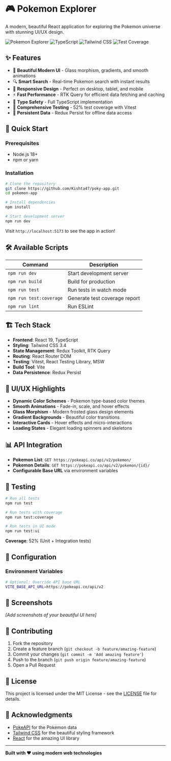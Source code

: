 # 🎮 Pokemon Explorer

A modern, beautiful React application for exploring the Pokemon universe with stunning UI/UX design.

![Pokemon Explorer](https://img.shields.io/badge/React-19-blue?style=for-the-badge&logo=react)
![TypeScript](https://img.shields.io/badge/TypeScript-5.8-blue?style=for-the-badge&logo=typescript)
![Tailwind CSS](https://img.shields.io/badge/Tailwind-3.4-38B2AC?style=for-the-badge&logo=tailwind-css)
![Test Coverage](https://img.shields.io/badge/Test%20Coverage-52%25-green?style=for-the-badge)

## ✨ Features

- 🎨 **Beautiful Modern UI** - Glass morphism, gradients, and smooth animations
- 🔍 **Smart Search** - Real-time Pokemon search with instant results
- 📱 **Responsive Design** - Perfect on desktop, tablet, and mobile
- ⚡ **Fast Performance** - RTK Query for efficient data fetching and caching
- 🎯 **Type Safety** - Full TypeScript implementation
- 🧪 **Comprehensive Testing** - 52% test coverage with Vitest
- 💾 **Persistent Data** - Redux Persist for offline data access

## 🚀 Quick Start

### Prerequisites

- Node.js 18+
- npm or yarn

### Installation

```bash
# Clone the repository
git clone https://github.com/Kishta47/poky-app.git
cd pokemon-app

# Install dependencies
npm install

# Start development server
npm run dev
```

Visit `http://localhost:5173` to see the app in action!

## 🛠️ Available Scripts

| Command                 | Description                   |
| ----------------------- | ----------------------------- |
| `npm run dev`           | Start development server      |
| `npm run build`         | Build for production          |
| `npm run test`          | Run tests in watch mode       |
| `npm run test:coverage` | Generate test coverage report |
| `npm run lint`          | Run ESLint                    |

## 🏗️ Tech Stack

- **Frontend**: React 19, TypeScript
- **Styling**: Tailwind CSS 3.4
- **State Management**: Redux Toolkit, RTK Query
- **Routing**: React Router DOM
- **Testing**: Vitest, React Testing Library, MSW
- **Build Tool**: Vite
- **Data Persistence**: Redux Persist

## 🎨 UI/UX Highlights

- **Dynamic Color Schemes** - Pokemon type-based color themes
- **Smooth Animations** - Fade-in, scale, and hover effects
- **Glass Morphism** - Modern frosted glass design elements
- **Gradient Backgrounds** - Beautiful color transitions
- **Interactive Cards** - Hover effects and micro-interactions
- **Loading States** - Elegant loading spinners and skeletons

## 📊 API Integration

- **Pokemon List**: `GET https://pokeapi.co/api/v2/pokemon/`
- **Pokemon Details**: `GET https://pokeapi.co/api/v2/pokemon/{id}/`
- **Configurable Base URL** via environment variables

## 🧪 Testing

```bash
# Run all tests
npm run test

# Run tests with coverage
npm run test:coverage

# Run tests in UI mode
npm run test:ui
```

**Coverage**: 52% (Unit + Integration tests)

## 🔧 Configuration

### Environment Variables

```bash
# Optional: Override API base URL
VITE_BASE_API_URL=https://pokeapi.co/api/v2
```

## 📱 Screenshots

_[Add screenshots of your beautiful UI here]_

## 🤝 Contributing

1. Fork the repository
2. Create a feature branch (`git checkout -b feature/amazing-feature`)
3. Commit your changes (`git commit -m 'Add amazing feature'`)
4. Push to the branch (`git push origin feature/amazing-feature`)
5. Open a Pull Request

## 📄 License

This project is licensed under the MIT License - see the [LICENSE](LICENSE) file for details.

## 🙏 Acknowledgments

- [PokeAPI](https://pokeapi.co/) for the Pokemon data
- [Tailwind CSS](https://tailwindcss.com/) for the beautiful styling framework
- [React](https://reactjs.org/) for the amazing UI library

---

**Built with ❤️ using modern web technologies**
